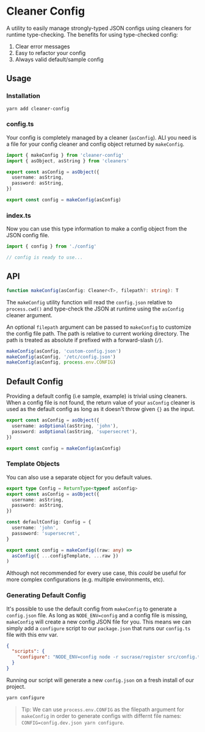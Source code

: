 # Cleaner Config

A utility to easily manage strongly-typed JSON configs using cleaners for runtime type-checking. The benefits for using type-checked config:

1. Clear error messages
2. Easy to refactor your config
3. Always valid default/sample config

## Usage

### Installation

```sh
yarn add cleaner-config
```

### config.ts

Your config is completely managed by a cleaner (`asConfig`). ALl you need is a file for your config cleaner and config object returned by `makeConfig`.

```ts
import { makeConfig } from 'cleaner-config'
import { asObject, asString } from 'cleaners'

export const asConfig = asObject({
  username: asString,
  password: asString,
})

export const config = makeConfig(asConfig)
```

### index.ts

Now you can use this type information to make a config object from the JSON config file.

```ts
import { config } from './config'

// config is ready to use...
```

## API

```ts
function makeConfig(asConfig: Cleaner<T>, filepath?: string): T
```

The `makeConfig` utility function will read the `config.json` relative to `process.cwd()` and type-check the JSON at runtime using the `asConfig` cleaner argument.

An optional `filepath` argument can be passed to `makeConfig` to customize the config file path. The path is relative to current working directory. The path is treated as absolute if prefixed with a forward-slash (`/`).

```ts
makeConfig(asConfig, 'custom-config.json')
makeConfig(asConfig, '/etc/config.json')
makeConfig(asConfig, process.env.CONFIG)
```

## Default Config

Providing a default config (i.e sample, example) is trivial using cleaners. When a config file is not found, the return value of your `asConfig` cleaner is used as the default config as long as it doesn't throw given `{}` as the input.

```ts
export const asConfig = asObject({
  username: asOptional(asString, 'john'),
  password: asOptional(asString, 'supersecret'),
})

export const config = makeConfig(asConfig)
```

### Template Objects

You can also use a separate object for you default values.

```ts
export type Config = ReturnType<typeof asConfig>
export const asConfig = asObject({
  username: asString,
  password: asString,
})

const defaultConfig: Config = {
  username: 'john',
  passoword: 'supersecret',
}

export const config = makeConfig((raw: any) =>
  asConfig({ ...configTemplate, ...raw })
)
```

Although not recommended for every use case, this _could_ be useful for more complex configurations (e.g. multiple environments, etc).

### Generating Default Config

It's possible to use the default config from `makeConfig` to generate a `config.json` file. As long as `NODE_ENV=config` and a config file is missing, `makeConfig` will create a new config JSON file for you. This means we can simply add a `configure` script to our `package.json` that runs our `config.ts` file with this env var.

```json
{
  "scripts": {
    "configure": "NODE_ENV=config node -r sucrase/register src/config.ts"
  }
}
```

Running our script will generate a new `config.json` on a fresh install of our project.

```sh
yarn configure
```

> Tip: We can use `process.env.CONFIG` as the filepath argument for `makeConfig` in order to generate configs with differnt file names: `CONFIG=config.dev.json yarn configure`.
